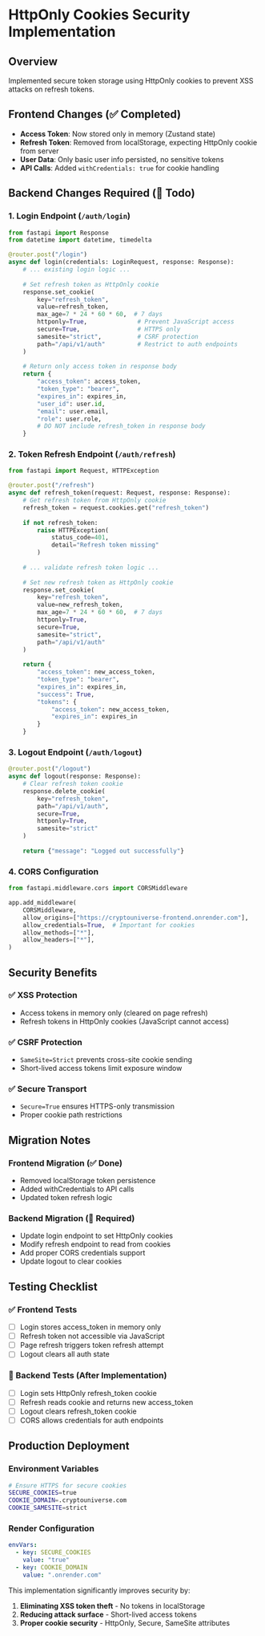 # HttpOnly Cookies Security Implementation

## Overview
Implemented secure token storage using HttpOnly cookies to prevent XSS attacks on refresh tokens.

## Frontend Changes (✅ Completed)
- **Access Token**: Now stored only in memory (Zustand state)
- **Refresh Token**: Removed from localStorage, expecting HttpOnly cookie from server
- **User Data**: Only basic user info persisted, no sensitive tokens
- **API Calls**: Added `withCredentials: true` for cookie handling

## Backend Changes Required (🔧 Todo)

### 1. Login Endpoint (`/auth/login`)
```python
from fastapi import Response
from datetime import datetime, timedelta

@router.post("/login")
async def login(credentials: LoginRequest, response: Response):
    # ... existing login logic ...
    
    # Set refresh token as HttpOnly cookie
    response.set_cookie(
        key="refresh_token",
        value=refresh_token,
        max_age=7 * 24 * 60 * 60,  # 7 days
        httponly=True,              # Prevent JavaScript access
        secure=True,                # HTTPS only
        samesite="strict",          # CSRF protection
        path="/api/v1/auth"         # Restrict to auth endpoints
    )
    
    # Return only access token in response body
    return {
        "access_token": access_token,
        "token_type": "bearer",
        "expires_in": expires_in,
        "user_id": user.id,
        "email": user.email,
        "role": user.role,
        # DO NOT include refresh_token in response body
    }
```

### 2. Token Refresh Endpoint (`/auth/refresh`)
```python
from fastapi import Request, HTTPException

@router.post("/refresh")
async def refresh_token(request: Request, response: Response):
    # Get refresh token from HttpOnly cookie
    refresh_token = request.cookies.get("refresh_token")
    
    if not refresh_token:
        raise HTTPException(
            status_code=401,
            detail="Refresh token missing"
        )
    
    # ... validate refresh token logic ...
    
    # Set new refresh token as HttpOnly cookie
    response.set_cookie(
        key="refresh_token",
        value=new_refresh_token,
        max_age=7 * 24 * 60 * 60,  # 7 days
        httponly=True,
        secure=True,
        samesite="strict",
        path="/api/v1/auth"
    )
    
    return {
        "access_token": new_access_token,
        "token_type": "bearer",
        "expires_in": expires_in,
        "success": True,
        "tokens": {
            "access_token": new_access_token,
            "expires_in": expires_in
        }
    }
```

### 3. Logout Endpoint (`/auth/logout`)
```python
@router.post("/logout")
async def logout(response: Response):
    # Clear refresh token cookie
    response.delete_cookie(
        key="refresh_token",
        path="/api/v1/auth",
        secure=True,
        httponly=True,
        samesite="strict"
    )
    
    return {"message": "Logged out successfully"}
```

### 4. CORS Configuration
```python
from fastapi.middleware.cors import CORSMiddleware

app.add_middleware(
    CORSMiddleware,
    allow_origins=["https://cryptouniverse-frontend.onrender.com"],
    allow_credentials=True,  # Important for cookies
    allow_methods=["*"],
    allow_headers=["*"],
)
```

## Security Benefits

### ✅ XSS Protection
- Access tokens in memory only (cleared on page refresh)
- Refresh tokens in HttpOnly cookies (JavaScript cannot access)

### ✅ CSRF Protection  
- `SameSite=Strict` prevents cross-site cookie sending
- Short-lived access tokens limit exposure window

### ✅ Secure Transport
- `Secure=True` ensures HTTPS-only transmission
- Proper cookie path restrictions

## Migration Notes

### Frontend Migration (✅ Done)
- Removed localStorage token persistence
- Added withCredentials to API calls
- Updated token refresh logic

### Backend Migration (🔧 Required)
- Update login endpoint to set HttpOnly cookies
- Modify refresh endpoint to read from cookies
- Add proper CORS credentials support
- Update logout to clear cookies

## Testing Checklist

### ✅ Frontend Tests
- [ ] Login stores access_token in memory only
- [ ] Refresh token not accessible via JavaScript
- [ ] Page refresh triggers token refresh attempt
- [ ] Logout clears all auth state

### 🔧 Backend Tests (After Implementation)
- [ ] Login sets HttpOnly refresh_token cookie
- [ ] Refresh reads cookie and returns new access_token
- [ ] Logout clears refresh_token cookie
- [ ] CORS allows credentials for auth endpoints

## Production Deployment

### Environment Variables
```bash
# Ensure HTTPS for secure cookies
SECURE_COOKIES=true
COOKIE_DOMAIN=.cryptouniverse.com
COOKIE_SAMESITE=strict
```

### Render Configuration
```yaml
envVars:
  - key: SECURE_COOKIES
    value: "true"
  - key: COOKIE_DOMAIN  
    value: ".onrender.com"
```

This implementation significantly improves security by:
1. **Eliminating XSS token theft** - No tokens in localStorage
2. **Reducing attack surface** - Short-lived access tokens
3. **Proper cookie security** - HttpOnly, Secure, SameSite attributes